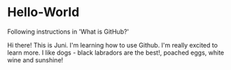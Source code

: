 # Hello-World
Following instructions in 'What is GitHub?' 

Hi there! This is Juni. I'm learning how to use Github. I'm really excited to learn more.
I like dogs - black labradors are the best!, poached eggs, white wine and sunshine! 
